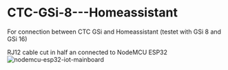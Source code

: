 # CTC-GSi-8---Homeassistant
For connection between CTC GSi and Homeassistant (testet with GSi 8 and GSi 16) 

RJ12 cable cut in half an connected to NodeMCU ESP32
![nodemcu-esp32-iot-mainboard](https://user-images.githubusercontent.com/71944008/200329565-8957985a-914a-461c-9d2f-196335280dca.jpg)
